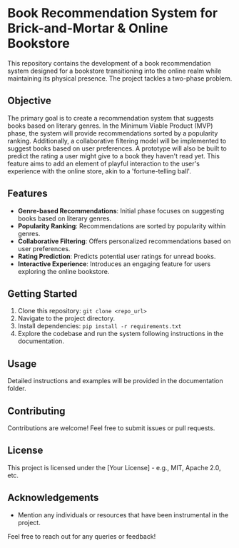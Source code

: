 # Book Recommendation System for Brick-and-Mortar & Online Bookstore

This repository contains the development of a book recommendation system designed for a bookstore transitioning into the online realm while maintaining its physical presence. The project tackles a two-phase problem.

## Objective
The primary goal is to create a recommendation system that suggests books based on literary genres. In the Minimum Viable Product (MVP) phase, the system will provide recommendations sorted by a popularity ranking. Additionally, a collaborative filtering model will be implemented to suggest books based on user preferences. A prototype will also be built to predict the rating a user might give to a book they haven't read yet. This feature aims to add an element of playful interaction to the user's experience with the online store, akin to a 'fortune-telling ball'.


## Features
- **Genre-based Recommendations**: Initial phase focuses on suggesting books based on literary genres.
- **Popularity Ranking**: Recommendations are sorted by popularity within genres.
- **Collaborative Filtering**: Offers personalized recommendations based on user preferences.
- **Rating Prediction**: Predicts potential user ratings for unread books.
- **Interactive Experience**: Introduces an engaging feature for users exploring the online bookstore.

## Getting Started
1. Clone this repository: `git clone <repo_url>`
2. Navigate to the project directory.
3. Install dependencies: `pip install -r requirements.txt`
4. Explore the codebase and run the system following instructions in the documentation.

## Usage
Detailed instructions and examples will be provided in the documentation folder.

## Contributing
Contributions are welcome! Feel free to submit issues or pull requests.

## License
This project is licensed under the [Your License] - e.g., MIT, Apache 2.0, etc.

## Acknowledgements
- Mention any individuals or resources that have been instrumental in the project.

Feel free to reach out for any queries or feedback!
